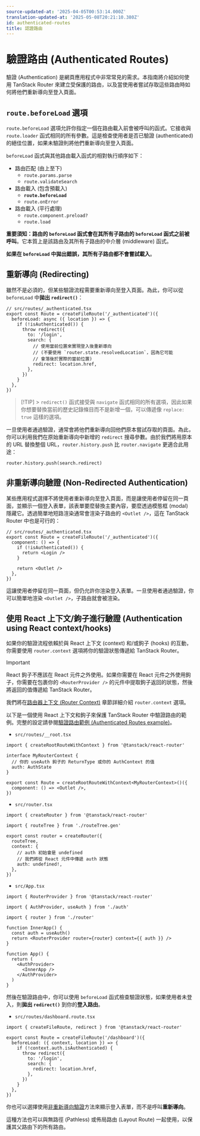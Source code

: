 ```yaml
---
source-updated-at: '2025-04-05T00:53:14.000Z'
translation-updated-at: '2025-05-08T20:21:10.380Z'
id: authenticated-routes
title: 認證路由
---
```


# 驗證路由 (Authenticated Routes)

驗證 (Authentication) 是網頁應用程式中非常常見的需求。本指南將介紹如何使用 TanStack Router 來建立受保護的路由，以及當使用者嘗試存取這些路由時如何將他們重新導向至登入頁面。

## `route.beforeLoad` 選項

`route.beforeLoad` 選項允許你指定一個在路由載入前會被呼叫的函式。它接收與 `route.loader` 函式相同的所有參數。這是檢查使用者是否已驗證 (authenticated) 的絕佳位置，如果未驗證則將他們重新導向至登入頁面。

`beforeLoad` 函式與其他路由載入函式的相對執行順序如下：

- 路由匹配 (由上至下)
  - `route.params.parse`
  - `route.validateSearch`
- 路由載入 (包含預載入)
  - **`route.beforeLoad`**
  - `route.onError`
- 路由載入 (平行處理)
  - `route.component.preload?`
  - `route.load`

**重要須知：路由的 `beforeLoad` 函式會在其所有子路由的 `beforeLoad` 函式之前被呼叫**。它本質上是該路由及其所有子路由的中介層 (middleware) 函式。

**如果在 `beforeLoad` 中拋出錯誤，其所有子路由都不會嘗試載入**。

## 重新導向 (Redirecting)

雖然不是必須的，但某些驗證流程需要重新導向至登入頁面。為此，你可以從 `beforeLoad` 中**拋出 `redirect()`**：

```tsx
// src/routes/_authenticated.tsx
export const Route = createFileRoute('/_authenticated')({
  beforeLoad: async ({ location }) => {
    if (!isAuthenticated()) {
      throw redirect({
        to: '/login',
        search: {
          // 使用當前位置來實現登入後重新導向
          // (不要使用 `router.state.resolvedLocation`，因為它可能
          // 會落後於實際的當前位置)
          redirect: location.href,
        },
      })
    }
  },
})
```

> [!TIP] > `redirect()` 函式接受與 `navigate` 函式相同的所有選項，因此如果你想要替換當前的歷史記錄條目而不是新增一個，可以傳遞像 `replace: true` 這樣的選項。

一旦使用者通過驗證，通常會將他們重新導向回他們原本嘗試存取的頁面。為此，你可以利用我們在原始重新導向中新增的 `redirect` 搜尋參數。由於我們將用原本的 URL 替換整個 URL，`router.history.push` 比 `router.navigate` 更適合此用途：

```tsx
router.history.push(search.redirect)
```

## 非重新導向驗證 (Non-Redirected Authentication)

某些應用程式選擇不將使用者重新導向至登入頁面，而是讓使用者停留在同一頁面，並顯示一個登入表單，該表單要麼替換主要內容，要麼透過模態框 (modal) 隱藏它。透過簡單地短路渲染通常會渲染子路由的 `<Outlet />`，這在 TanStack Router 中也是可行的：

```tsx
// src/routes/_authenticated.tsx
export const Route = createFileRoute('/_authenticated')({
  component: () => {
    if (!isAuthenticated()) {
      return <Login />
    }

    return <Outlet />
  },
})
```

這讓使用者停留在同一頁面，但仍允許你渲染登入表單。一旦使用者通過驗證，你可以簡單地渲染 `<Outlet />`，子路由就會被渲染。

## 使用 React 上下文/鉤子進行驗證 (Authentication using React context/hooks)

如果你的驗證流程依賴於與 React 上下文 (context) 和/或鉤子 (hooks) 的互動，你需要使用 `router.context` 選項將你的驗證狀態傳遞給 TanStack Router。

> [!IMPORTANT]
> React 鉤子不應該在 React 元件之外使用。如果你需要在 React 元件之外使用鉤子，你需要在包裹你的 `<RouterProvider />` 的元件中提取鉤子返回的狀態，然後將返回的值傳遞給 TanStack Router。

我們將在[路由器上下文 (Router Context)](./router-context.md) 章節詳細介紹 `router.context` 選項。

以下是一個使用 React 上下文和鉤子來保護 TanStack Router 中驗證路由的範例。完整的設定請參閱[驗證路由範例 (Authenticated Routes example)](../examples/authenticated-routes)。

- `src/routes/__root.tsx`

```tsx
import { createRootRouteWithContext } from '@tanstack/react-router'

interface MyRouterContext {
  // 你的 useAuth 鉤子的 ReturnType 或你的 AuthContext 的值
  auth: AuthState
}

export const Route = createRootRouteWithContext<MyRouterContext>()({
  component: () => <Outlet />,
})
```

- `src/router.tsx`

```tsx
import { createRouter } from '@tanstack/react-router'

import { routeTree } from './routeTree.gen'

export const router = createRouter({
  routeTree,
  context: {
    // auth 初始會是 undefined
    // 我們將從 React 元件中傳遞 auth 狀態
    auth: undefined!,
  },
})
```

- `src/App.tsx`

```tsx
import { RouterProvider } from '@tanstack/react-router'

import { AuthProvider, useAuth } from './auth'

import { router } from './router'

function InnerApp() {
  const auth = useAuth()
  return <RouterProvider router={router} context={{ auth }} />
}

function App() {
  return (
    <AuthProvider>
      <InnerApp />
    </AuthProvider>
  )
}
```

然後在驗證路由中，你可以使用 `beforeLoad` 函式檢查驗證狀態，如果使用者未登入，則**拋出 `redirect()`** 到你的**登入路由**。

- `src/routes/dashboard.route.tsx`

```tsx
import { createFileRoute, redirect } from '@tanstack/react-router'

export const Route = createFileRoute('/dashboard')({
  beforeLoad: ({ context, location }) => {
    if (!context.auth.isAuthenticated) {
      throw redirect({
        to: '/login',
        search: {
          redirect: location.href,
        },
      })
    }
  },
})
```

你也可以選擇使用[非重新導向驗證](#non-redirected-authentication)方法來顯示登入表單，而不是呼叫**重新導向**。

這種方法也可以與無路徑 (Pathless) 或佈局路由 (Layout Route) 一起使用，以保護其父路由下的所有路由。
